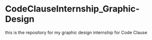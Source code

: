 # CodeClauseInternship_Graphic-Design
this is the repository for my graphic design internship for Code Clause
